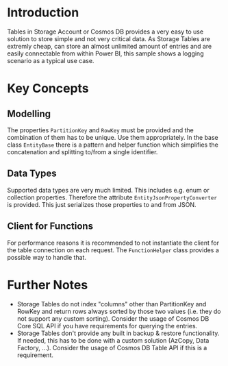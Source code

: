 # Introduction
Tables in Storage Account or Cosmos DB provides a very easy to use solution to store simple and not very critical data. As Storage Tables are extremly cheap, can store an almost unlimited amount of entries and are easily connectable from within Power BI, this sample shows a logging scenario as a typical use case.

# Key Concepts
## Modelling
The properties `PartitionKey` and `RowKey` must be provided and the combination of them has to be unique. Use them appropriately. In the base class `EntityBase` there is a pattern and helper function which simplifies the concatenation and splitting to/from a single identifier.

## Data Types
Supported data types are very much limited. This includes e.g. enum or collection properties. Therefore the attribute `EntityJsonPropertyConverter` is provided. This just serializes those properties to and from JSON.

## Client for Functions
For performance reasons it is recommended to not instantiate the client for the table connection on each request. The `FunctionHelper` class provides a possible way to handle that.

# Further Notes
* Storage Tables do not index "columns" other than PartitionKey and RowKey and return rows always sorted by those two values (i.e. they do not support any custom sorting). Consider the usage of Cosmos DB Core SQL API if you have requirements for querying the entries.
* Storage Tables don't provide any built in backup & restore functionality. If needed, this has to be done with a custom solution (AzCopy, Data Factory, ...). Consider the usage of Cosmos DB Table API if this is a requirement.